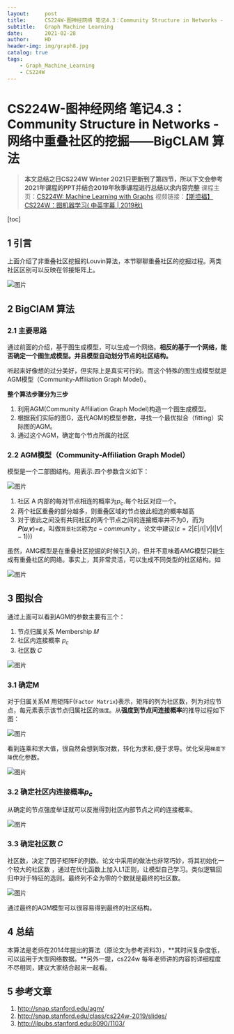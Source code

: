 ```yaml
---
layout:     post
title:      CS224W-图神经网络 笔记4.3：Community Structure in Networks - 网络中重叠社区的挖掘——BigCLAM 算法
subtitle:   Graph Machine Learning 
date:       2021-02-28
author:     HD
header-img: img/graph8.jpg
catalog: true
tags:
    - Graph_Machine_Learning
    - CS224W
---
```


# CS224W-图神经网络 笔记4.3：Community Structure in Networks - 网络中重叠社区的挖掘——BigCLAM 算法

> **本文总结之日CS224W Winter 2021只更新到了第四节，所以下文会参考2021年课程的PPT并结合2019年秋季课程进行总结以求内容完整**
> 课程主页：[CS224W: Machine Learning with Graphs](http://web.stanford.edu/class/cs224w/)
> 视频链接：[【斯坦福】CS224W：图机器学习( 中英字幕 | 2019秋)](https://www.bilibili.com/video/BV1Vg4y1z7Nf?p=5)

[toc]

## 1 引言

上面介绍了非重叠社区挖掘的Louvin算法，本节聊聊重叠社区的挖掘过程。两类社区区别可以反映在邻接矩阵上。

![图片](https://tva1.sinaimg.cn/large/008eGmZEly1gn8y5a570sj30nm0e245t.jpg)

## 2 BigClAM 算法

### 2.1 主要思路

通过前面的介绍，基于图生成模型，可以生成一个网络。**相反的基于一个网络，能否确定一个图生成模型。并且模型自动划分节点的社区结构。**

听起来好像想的过分美好，但实际上是真实可行的。而这个特殊的图生成模型就是 AGM模型（Community-Affiliation Graph Model）。

**整个算法步骤分为三步**

1. 利用AGM(Community Affiliation Graph Model)构造一个图生成模型。
2. 根据我们实际的图G，迭代AGM的模型参数，寻找一个最优拟合（fitting）实际图的AGM。
3. 通过这个AGM，确定每个节点所属的社区

### 2.2 AGM模型（Community-Affiliation Graph Model）

模型是一个二部图结构。用表示.四个参数含义如下：

![图片](https://tva1.sinaimg.cn/large/008eGmZEly1gn8yf43dfuj30ns0bx77n.jpg)

1. 社区 A 内部的每对节点相连的概率为$p_c$.每个社区对应一个。
2. 两个社区重叠的部分越多，则重叠区域的节点彼此相连的概率越高
3. 对于彼此之间没有共同社区的两个节点之间的连接概率并不为0，而为𝑷(𝒖,𝒗)=𝜺，叫做`背景社区`称为$\varepsilon - community$ 。论文中建议$(\varepsilon = 2|E|/(|V|(|V|-1)))$

虽然，AMG模型是在重叠社区挖掘的时候引入的，但并不意味着AMG模型只能生成有重叠社区的网络。事实上，其非常灵活，可以生成不同类型的社区结构。如

![图片](https://tva1.sinaimg.cn/large/008eGmZEly1gn8yj1ylpdj30u00bc77a.jpg)

## 3 图拟合

通过上面可以看到AGM的参数主要有三个：

1. 节点归属关系 Membership 𝑀
2. 社区内连接概率 $p_c$
3. 社区数 𝐶

![图片](https://tva1.sinaimg.cn/large/008eGmZEly1gn8yjy52fjj30h40afmy5.jpg)

### 3.1 确定M

对于归属关系M 用矩阵F(`Factor Matrix`)表示，矩阵的列为社区数，列为对应节点，每元素表示该节点归属社区的`强度`。从**强度到节点间连接概率**的推导过程如下图：

![图片](https://tva1.sinaimg.cn/large/008eGmZEly1gn8ylz9wqrj30em0agtbe.jpg)

看到连乘和求大值，很自然会想到取对数，转化为求和,便于求导。优化采用`梯度下降`优化参数。

![图片](https://tva1.sinaimg.cn/large/008eGmZEly1gn8ym9tz9tj30re0bu75x.jpg)

### 3.2 确定社区内连接概率$p_c$

从确定的节点强度举证就可以反推得到社区内部节点之间的连接概率。

![图片](https://tva1.sinaimg.cn/large/008eGmZEly1gn8ymw1u2wj30ku03b0st.jpg)

### 3.3 确定社区数 𝐶

社区数，决定了因子矩阵F的列数。论文中采用的做法也非常巧妙，将其初始化一个较大的社区数 ，通过在优化函数上加入L1正则，让模型自己学习。类似逻辑回归中对于特征的选则。最终列不全为零的个数就是最终的社区数。

![图片](https://tva1.sinaimg.cn/large/008eGmZEly1gn8ynb8a6pj30ff0680sp.jpg)

通过最终的AGM模型可以很容易得到最终的社区结构。

## 4 总结

本算法是老师在2014年提出的算法（原论文为参考资料3），**其时间复杂度低，可以运用于大型网络数据。**另外一提，cs224w 每年老师讲的内容的详细程度不尽相同，建议大家结合起来一起看。

## 5 参考文章

1. http://snap.stanford.edu/agm/
2. http://snap.stanford.edu/class/cs224w-2019/slides/
3. http://ilpubs.stanford.edu:8090/1103/

